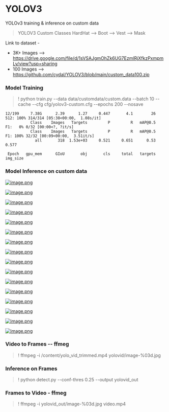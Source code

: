 # YOLOV3

YOLOv3 training &amp; inference on custom data

> YOLOV3 Custom Classes HardHat --> Boot --> Vest --> Mask

Link to dataset -

- 3K+ Images --> https://drive.google.com/file/d/1sVSAJgmOhZk6UG7EzmlRjXfkzPxmpmLy/view?usp=sharing
- 100 Images --> https://github.com/cydal/YOLOV3/blob/main/custom_data100.zip

### Model Training

> ! python train.py --data data/customdata/custom.data --batch 10 --cache --cfg cfg/yolov3-custom.cfg --epochs 200 --nosave

    12/199     7.38G      2.39      1.27     0.447       4.1        26       512: 100% 314/314 [05:38<00:00,  1.08s/it]
               Class    Images   Targets         P         R   mAP@0.5        F1:   0% 0/32 [00:00<?, ?it/s]
               Class    Images   Targets         P         R   mAP@0.5        F1: 100% 32/32 [00:09<00:00,  3.51it/s]
                 all       318  1.53e+03     0.521     0.651      0.53     0.577

     Epoch   gpu_mem      GIoU       obj       cls     total   targets  img_size

### Model Inference on custom data

[![image.png](https://i.postimg.cc/Bv725cwC/image.png)](https://postimg.cc/PLZLTZHL)

[![image.png](https://i.postimg.cc/gkyRtPTj/image.png)](https://postimg.cc/9rMrzsVH)

[![image.png](https://i.postimg.cc/yYnxS6Gm/image.png)](https://postimg.cc/SJ2kB4kR)

[![image.png](https://i.postimg.cc/prCW8ksW/image.png)](https://postimg.cc/sGBCCPFq)

[![image.png](https://i.postimg.cc/zfvqmR5P/image.png)](https://postimg.cc/pmwwzrmD)

[![image.png](https://i.postimg.cc/CL0Yh2S8/image.png)](https://postimg.cc/hh2NMpJ4)

[![image.png](https://i.postimg.cc/6pjNh5RV/image.png)](https://postimg.cc/w1mPqzw3)

[![image.png](https://i.postimg.cc/0jx3sLD2/image.png)](https://postimg.cc/YGn8NDdJ)

[![image.png](https://i.postimg.cc/sf9qcgCB/image.png)](https://postimg.cc/nMr3VZzZ)

[![image.png](https://i.postimg.cc/280ts96r/image.png)](https://postimg.cc/PP8KZ4YR)

[![image.png](https://i.postimg.cc/LXkCNNwd/image.png)](https://postimg.cc/S2sfK7mV)

[![image.png](https://i.postimg.cc/5N27S5mG/image.png)](https://postimg.cc/jCB4s7mQ)

[![image.png](https://i.postimg.cc/t41BLXwN/image.png)](https://postimg.cc/75k1zyx5)

[![image.png](https://i.postimg.cc/mD4Vz7Dm/image.png)](https://postimg.cc/KK9tCktT)

[![image.png](https://i.postimg.cc/qvCG116m/image.png)](https://postimg.cc/3kYpRCBp)

[![image.png](https://i.postimg.cc/ZqS6V4SR/image.png)](https://postimg.cc/LJxqsdhK)

### Video to Frames -- ffmeg

> ! ffmpeg -i /content/yolo_vid_trimmed.mp4 yolovid/image-%03d.jpg

### Inference on Frames

> ! python detect.py --conf-thres 0.25 --output yolovid_out

### Frames to Video - ffmeg

> ! ffmpeg -i yolovid_out/image-%03d.jpg video.mp4
